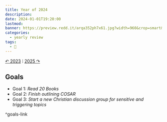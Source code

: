 ```yaml
---
title: Year of 2024
description: 
date: 2024-01-01T19:20:00
lastmod: 
banner: https://preview.redd.it/arqa352ph7x61.jpg?width=960&crop=smart&auto=webp&s=84f9245d607b029667d5bfc4abf36547fc6213de
categories:
  - yearly review
tags:
  - 🌲
---
```

  
[↶ 2023](../2023/_index.md) ⁝ [2025 ↷](2025.md)  
  
## Goals  
  
- Goal 1: *Read 20 Books*  
- Goal 2: *Finish outlining COSAR*  
- Goal 3: *Start a new Christian discussion group for sensitive and triggering topics*  
  
^goals-link  

